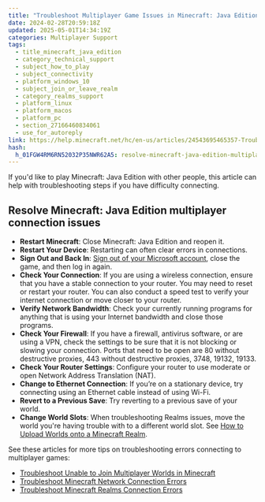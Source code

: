 ```yaml
---
title: "Troubleshoot Multiplayer Game Issues in Minecraft: Java Edition"
date: 2024-02-28T20:59:18Z
updated: 2025-05-01T14:34:19Z
categories: Multiplayer Support
tags:
  - title_minecraft_java_edition
  - category_technical_support
  - subject_how_to_play
  - subject_connectivity
  - platform_windows_10
  - subject_join_or_leave_realm
  - category_realms_support
  - platform_linux
  - platform_macos
  - platform_pc
  - section_27166460834061
  - use_for_autoreply
link: https://help.minecraft.net/hc/en-us/articles/24543695465357-Troubleshoot-Multiplayer-Game-Issues-in-Minecraft-Java-Edition
hash:
  h_01FGW4RM6RN52032P35NWR62A5: resolve-minecraft-java-edition-multiplayer-connection-issues
---
```


If you'd like to play Minecraft: Java Edition with other people, this article can help with troubleshooting steps if you have difficulty connecting.

## Resolve Minecraft: Java Edition multiplayer connection issues

- **Restart Minecraft**: Close Minecraft: Java Edition and reopen it.
- **Restart Your Device**: Restarting can often clear errors in connections.
- **Sign Out and Back In**: [Sign out of your Microsoft account](../Account-Sign-In/Reset-Your-Microsoft-Account-Sign-in-in-Minecraft.md), close the game, and then log in again.
- **Check Your Connection**: If you are using a wireless connection, ensure that you have a stable connection to your router. You may need to reset or restart your router. You can also conduct a speed test to verify your internet connection or move closer to your router.
- **Verify Network Bandwidth**: Check your currently running programs for anything that is using your Internet bandwidth and close those programs.
- **Check Your Firewall**: If you have a firewall, antivirus software, or are using a VPN, check the settings to be sure that it is not blocking or slowing your connection. Ports that need to be open are 80 without destructive proxies, 443 without destructive proxies, 3748, 19132, 19133.
- **Check Your Router Settings**: Configure your router to use moderate or open Network Address Translation (NAT).
- **Change to Ethernet Connection**: If you’re on a stationary device, try connecting using an Ethernet cable instead of using Wi-Fi.
- **Revert to a Previous Save**: Try reverting to a previous save of your world.
- **Change World Slots**: When troubleshooting Realms issues, move the world you're having trouble with to a different world slot. See [How to Upload Worlds onto a Minecraft Realm](../Manage-Realms-Worlds/Upload-a-World-to-a-Minecraft-Bedrock-Edition-Realm.md).

See these articles for more tips on troubleshooting errors connecting to multiplayer games:

- [Troubleshoot Unable to Join Multiplayer Worlds in Minecraft](./Troubleshoot-Unable-to-Join-Multiplayer-Games-in-Minecraft.md)
- [Troubleshoot Minecraft Network Connection Errors](../Performance-Troubleshooting/Troubleshoot-Minecraft-Network-Connection-Errors.md)
- [Troubleshoot Minecraft Realms Connection Errors](../Troubleshoot-Minecraft-Realms/Troubleshoot-Minecraft-Realms-Connection-Errors.md)
